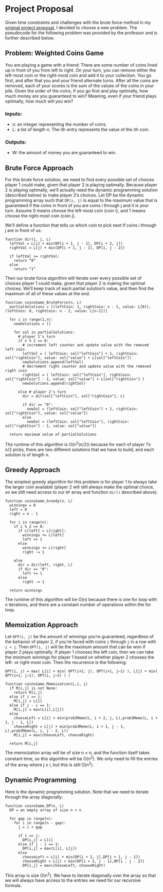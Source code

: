 # Project Proposal 

Given time constraints and challenges with the brute force method in my [original project proposal](COMP%20257%20hw8%20project%20proposal.pdf), I decided to choose a new problem. The pseudocode for the following problem was provided by the professor and is further described below.

## Problem: Weighted Coins Game
You are playing a game with a friend: There are some number of coins lined up in front of you from left to right. On your turn, you can remove either the left-most coin or the right-most coin and add it to your collection. You go first, and after that you and your friend alternate turns. After all the coins are removed, each of your scores is the sum of the values of the coins in your pile. Given the order of the coins, if you go first and play optimally, how much money are you guaranteed to win? Meaning, even if your friend plays optimally, how much will you win?

### Inputs:
- n: an integer representing the number of coins.
- L: a list of length n. The ith entry represents the value of the ith coin.

### Outputs:
- W: the amount of money you are guaranteed to win.

## Brute Force Approach
For this brute force solution, we need to find every possible set of choices player 1 could make, given that player 2 is playing optimally. Because player 2 is playing optimally, we’ll actually need the dynamic programming solution (described below) to make player 2’s choices. Let DP be the dynamic programming array such that `DP(i, j)` is equal to the maximum value that is guaranteed if the coins in front of you are coins i through j and it is your turn. Assume 0 means choose the left-most coin (coin i), and 1 means choose the right-most coin (coin j).

We’ll define a function that tells us which coin to pick next if coins i through j are in front of us:
```
function dir(i, j, L)
  leftVal = L[i] + min(DP[i + 1, j - 1], DP[i + 2, j])
  rightVal = L[j] + min(DP[i + 1, j - 1], DP[i, j - 2])
  
  if leftVal >= rightVal:
    return “0”
  else
    return “1”
```

Then our brute force algorithm will iterate over every possible set of choices player 1 could make, given
that player 2 is making the optimal choices. We’ll keep track of each partial solution’s value, and then
find the maximum of all of these values at the end.

```
function coinsGame_BruteForce(n, L)
  partialSolutions = [(leftCoin: 1, rightCoin: n - 1, value: L[0]),(leftCoin: 0, rightCoin: n - 2, value: L[n-1])]
  
  for i in range(1,n):
    newSolutions = []
    
    for sol in partialSolutions:
      # player 1’s turn
      if n % 2 == 0:
        # increment left counter and update value with the removed left coin
        leftSol = ( leftCoin: sol["leftCoin"] + 1, rightCoin: sol["rightCoin"], value: sol["value"] + L[sol["leftCoin"])
        newSolutions.append(leftSol)
        # decrement right counter and update value with the removed right coin
        rightSol = ( leftCoin: sol["leftCoin"], rightCoin: sol["rightCoin"] - 1, value: sol["value"] + L[sol["rightCoin"] )
        newSolutions.append(rightSol)
      
      else # player 2's turn
        dir = dir(sol["leftCoin"], sol["rightCoin"], L)
        
        if dir == "0":
          newSol = (leftCoin: sol["leftCoin"] + 1, rightCoin: sol["rightCoin"], value: sol["value"])
        else
          newSol = (leftCoin: sol["leftCoin"], rightCoin: sol["rightCoin"] - 1, value: sol["value"])
  
  return maximum value of partialSolutions
```

The runtime of this algorithm is O(n<sup>2</sup>(n/2)) because for each of player 1’s n/2 picks, there are two
different solutions that we have to build, and each solution is of length n.

## Greedy Approach
The simplest greedy algorithm for this problem is for player 1 to always take the larger coin available
(player 2 will still always make the optimal choice, so we still need access to our `DP` array and function
`dir()` described above).

```
function coinsGame_Greedy(n, L)
  winnings = 0
  left = 0
  right = n - 1
  
  for i in range(n):
    if i % 2 == 0:
      if L[left] > L[right]:
        winnings += L[left]
        left += 1
      else
        winnings += L[right]
        right -= 1
        
    else
      dir = dir(left, right, L)
      if dir == "0":
        left += 1
      else
        right -= 1
  
  return winnings
```

The runtime of this algorithm will be O(n) because there is one for loop with n iterations, and there
are a constant number of operations within the for loop.


## Memoization Approach
Let `OPT(i, j)` be the amount of winnings you’re guaranteed, regardless of the behavior of player 2, if
you’re faced with coins `i` through `j` in a row with `i < j`. Then `OPT(i, j)` will be the maximum amount
that can be won if player 2 plays optimally. If player 1 chooses the left coin, then we can take the
minimum winnings for player 1 based on whether player 2 chooses the left- or right-most coin. Then
the recurrence is the following:

`OPT(i, j) = max( L[i] + min( OPT(i+2, j), OPT(i+1, j−1) ), L[j] + min( OPT(i+1, j−1), OPT(i, j−2) ) )`

```
function coinsGame_Memoization(L,i, j)
  if M[i,j] is not None:
    return M[i,j]
  else if i == j:
    M[i,j] = L[i]
  else if j - i == 1:
    M[i,j] = max(L[i],L[j])
  else
    chooseLeft = L[i] + min(prob3Memo(L, i + 2, j, L),prob3Memo(L, i + 1, j - 1, L))
    chooseRight = L[j] + min(prob3Memo(L, i + 1, j - 1, L),prob3Memo(L, i, j - 2, L))
    M[i,j] = max(chooseLeft, chooseRight)
  
  return M[i,j]
```

The memoization array will be of size n × n, and the function itself takes constant time, so this algorithm will be O(n<sup>2</sup>).
We only need to fill the entries of the array where j ≥ i, but this is still O(n<sup>2</sup>).

## Dynamic Programming
Here is the dynamic programming solution. Note that we need to iterate through the array diagonally.

```
function coinsGame_DP(n, L)
  DP = an empty array of size n × n
  
  for gap in range(n):
    for i in range(n - gap):
      j = i + gap
      
      if i == j:
        DP[i,j] = L[i]
      else if j - i == 1:
        DP[i,j] = max(L[i], L[j])
      else
        chooseLeft = L[i] + min(DP[i + 2, j],DP[i + 1, j - 1])
        chooseRight = L[j] + min(DP[i + 1, j - 1],DP[i , j - 2])
        DP[i,j] = max(chooseLeft, chooseRight)
```

This array is size O(n<sup>2</sup>). We have to iterate diagonally over the array so that we will always have
access to the entries we need for our recursive formula.
